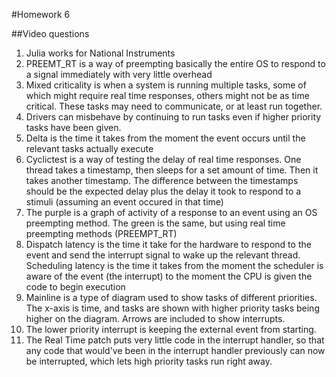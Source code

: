 #Homework 6

##Video questions
1) Julia works for National Instruments
2) PREEMT_RT is a way of preempting basically the entire OS to respond to a signal immediately with very little overhead
3) Mixed criticality is when a system is running multiple tasks, some of which might require real time responses, others might not be as time critical. These tasks may need to communicate, or at least run together.
4) Drivers can misbehave by continuing to run tasks even if higher priority tasks have been given.
5) Delta is the time it takes from the moment the event occurs until the relevant tasks actually execute
6) Cyclictest is a way of testing the delay of real time responses. One thread takes a timestamp, then sleeps for a set amount of time. Then it takes another timestamp. The difference between the timestamps should be the expected delay plus the delay it took to respond to a stimuli (assuming an event occured in that time)
7) The purple is a graph of activity of a response to an event using an OS preempting method. The green is the same, but using real time preempting methods (PREEMPT_RT)
8) Dispatch latency is the time it take for the hardware to respond to the event and send the interrupt signal to wake up the relevant thread. Scheduling latency is the time it takes from the moment the scheduler is aware of the event (the interrupt) to the moment the CPU is given the code to begin execution
9) Mainline is a type of diagram used to show tasks of different priorities. The x-axis is time, and tasks are shown with higher priority tasks being higher on the diagram. Arrows are included to show interrupts.
10) The lower priority interrupt is keeping the external event from starting.
11) The Real Time patch puts very little code in the interrupt handler, so that any code that would've been in the interrupt handler previously can now be interrupted, which lets high priority tasks run right away.

